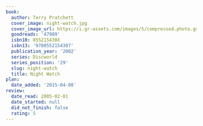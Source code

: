 ```yaml
---
book:
  author: Terry Pratchett
  cover_image: night-watch.jpg
  cover_image_url: https://i.gr-assets.com/images/S/compressed.photo.goodreads.com/books/1320518310l/47989._SX98_.jpg
  goodreads: '47989'
  isbn10: 055215430X
  isbn13: '9780552154307'
  publication_year: '2002'
  series: Discworld
  series_position: '29'
  slug: night-watch
  title: Night Watch
plan:
  date_added: '2015-04-08'
review:
  date_read: 2005-02-01
  date_started: null
  did_not_finish: false
  rating: 5
---
```

